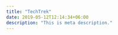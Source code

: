 ```yaml
---
title: "TechTrek"
date: 2019-05-12T12:14:34+06:00
description: "This is meta description."
---
```



